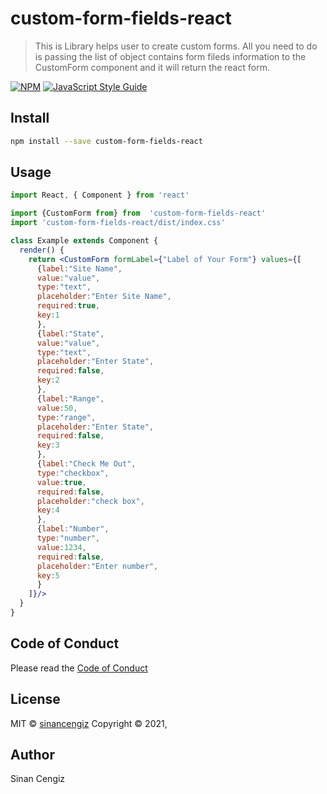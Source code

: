 # custom-form-fields-react

> This is Library helps user to create custom forms. All you need to do is passing the list of object contains form fileds information to the CustomForm component and it will return the react form.

[![NPM](https://img.shields.io/npm/v/custom-form-fields-react.svg)](https://www.npmjs.com/package/custom-form-fields-react) [![JavaScript Style Guide](https://img.shields.io/badge/code_style-standard-brightgreen.svg)](https://standardjs.com)

## Install

```bash
npm install --save custom-form-fields-react
```

## Usage

```jsx
import React, { Component } from 'react'

import {CustomForm from} from  'custom-form-fields-react'
import 'custom-form-fields-react/dist/index.css'

class Example extends Component {
  render() {
    return <CustomForm formLabel={"Label of Your Form"} values={[
      {label:"Site Name",
      value:"value",
      type:"text",
      placeholder:"Enter Site Name",
      required:true,
      key:1
      },
      {label:"State",
      value:"value",
      type:"text",
      placeholder:"Enter State",
      required:false,
      key:2
      },
      {label:"Range",
      value:50,
      type:"range",
      placeholder:"Enter State",
      required:false,
      key:3
      },
      {label:"Check Me Out",
      type:"checkbox",
      value:true,
      required:false,
      placeholder:"check box",
      key:4
      },
      {label:"Number",
      type:"number",
      value:1234,
      required:false,
      placeholder:"Enter number",
      key:5
      }
    ]}/>
  }
}
```

## Code of Conduct

Please read the [Code of Conduct](https://github.com/sinancengiz/custom-form-fields-react/blob/master/CODE_OF_CONDUCT.md)

## License

MIT © [sinancengiz](https://github.com/sinancengiz) Copyright © 2021,

## Author

Sinan Cengiz
